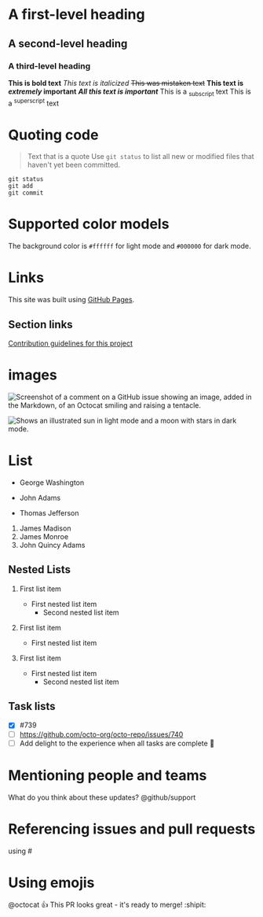 # A first-level heading
## A second-level heading
### A third-level heading

**This is bold text**
_This text is italicized_
~~This was mistaken text~~
**This text is _extremely_ important**
***All this text is important***
This is a <sub>subscript</sub> text
This is a <sup>superscript</sup> text

# Quoting code

> Text that is a quote
Use `git status` to list all new or modified files that haven't yet been committed.

```
git status
git add
git commit
```
# Supported color models

The background color is `#ffffff` for light mode and `#000000` for dark mode.

# Links

This site was built using [GitHub Pages](https://pages.github.com/).


## Section links
[Contribution guidelines for this project](docs/CONTRIBUTING.md)

# images

![Screenshot of a comment on a GitHub issue showing an image, added in the Markdown, of an Octocat smiling and raising a tentacle.](https://myoctocat.com/assets/images/base-octocat.svg)


<picture>
  <source media="(prefers-color-scheme: dark)" srcset="https://user-images.githubusercontent.com/25423296/163456776-7f95b81a-f1ed-45f7-b7ab-8fa810d529fa.png">
  <source media="(prefers-color-scheme: light)" srcset="https://user-images.githubusercontent.com/25423296/163456779-a8556205-d0a5-45e2-ac17-42d089e3c3f8.png">
  <img alt="Shows an illustrated sun in light mode and a moon with stars in dark mode." src="https://user-images.githubusercontent.com/25423296/163456779-a8556205-d0a5-45e2-ac17-42d089e3c3f8.png">
</picture>

# List

- George Washington
* John Adams
+ Thomas Jefferson

1. James Madison
2. James Monroe
3. John Quincy Adams

## Nested Lists

1. First list item
   - First nested list item
     - Second nested list item

100. First list item
     - First nested list item

100. First list item
       - First nested list item
         - Second nested list item

## Task lists
- [x] #739
- [ ] https://github.com/octo-org/octo-repo/issues/740
- [ ] Add delight to the experience when all tasks are complete :tada:

# Mentioning people and teams
 What do you think about these updates?
 @github/support

# Referencing issues and pull requests
  using #

# Using emojis
@octocat :+1: This PR looks great - it's ready to merge! :shipit:










